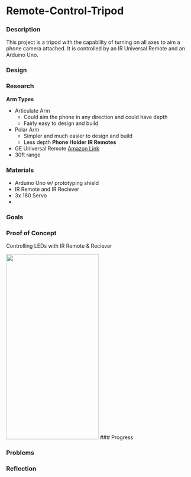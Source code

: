 # Remote-Control-Tripod


### Description
  This project is a tripod with the capability of turning on all axes to aim a phone camera attached. It is controlled by an IR Universal Remote and an Arduino Uno.
### Design
  
### Research
**Arm Types**
- Articulate Arm
  - Could aim the phone in any direction and could have depth
  - Fairly easy to design and build
- Polar Arm
  - Simpler and much easier to design and build
  - Less depth
**Phone Holder**
**IR Remotes**
- GE Universal Remote [Amazon Link](https://www.amazon.com/GE-Lighting-Device-Universal-Remote/dp/B076QDZZF9?ref_=ast_sto_dp)
- 30ft range

### Materials
- Arduino Uno w/ prototyping shield
- IR Remote and IR Reciever
- 3x 180 Servo
- 
### Goals

### Proof of Concept
Controlling LEDs with IR Remote & Reciever

<img src="https://github.com/jkrosby51/Remote-Control-Tripod/blob/main/Images/ProofOfConcept.gif" width="250" height="500" />
### Progress

### Problems

### Reflection
